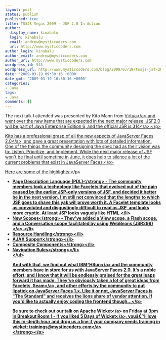 ```yaml
---
layout: post
status: publish
published: true
title: TSSJS Vegas 2009 - JSF 2.0 In Action
author:
  display_name: kinabalu
  login: kinabalu
  email: andrew@mysticcoders.com
  url: http://www.mysticcoders.com
author_login: kinabalu
author_email: andrew@mysticcoders.com
author_url: http://www.mysticcoders.com
wordpress_id: 545
wordpress_url: http://www.mysticcoders.com/blog/2009/03/19/tssjs-jsf-20-in-action/
date: '2009-03-19 09:30:16 +0000'
date_gmt: '2009-03-19 16:30:16 +0000'
categories:
- Java
tags:
- Java
comments: []
---
```

<p>The next talk I attended was presented by Kito Mann from <a href="http:&#47;&#47;www.virtua.com&#47;" title="Virtua, Inc." target="_blank">Virtua<&#47;a> and went over the new items that are expected in the next major release. JSF2.0 will be part of Java Enterprise Edition 6, and the official <a href="http:&#47;&#47;jcp.org&#47;aboutJava&#47;communityprocess&#47;edr&#47;jsr314&#47;" title="JSR314" target="_blank">JSR is 314<&#47;a>.<&#47;p></p>
<p>Kito has a professional grasp of all the new aspects of <a href="http:&#47;&#47;jcp.org&#47;en&#47;jsr&#47;detail?id=314" title="JavaServer Faces 2.0" target="_blank">JavaServer Faces 2.0<&#47;a>, and gave a great presentation with lots of detailed information. One of the things the community designing the spec had as their vision was to: Listen, Prioritize, and Implement. While the next major release of JSF won't be final until sometime in June, it does help to silence a lot of the current problems that exist in JavaServer Faces.<&#47;p></p>
<p>Here are some of the highlights:<&#47;p></p>
<ul>
<li><strong>Page Description Language (PDL)<&#47;strong> - The community members took a technology like Facelets that evolved out of the pain caused by the earlier JSP-only versions of JSF, and decided it better be in the next version. I'm still not convinced that the lengths to which JSF goes to shave this yak will prove worth it. A Facelet template looks as convoluted and disgustingly difficult to read as JSP, and looks more cryptic. At least JSP looks vaguely like HTML.<&#47;li>
<li><strong>New Scopes<&#47;strong> - They've added a View scope, a Flash scope, and a Conversation scope facilitated by using <a href="http:&#47;&#47;jcp.org&#47;en&#47;jsr&#47;detail?id=299" title="JSR299 - WebBeans" target="_blank">WebBeans (JSR299)<&#47;a>.<&#47;li>
<li><strong>Resource Handling<&#47;strong><&#47;li>
<li><strong>AJAX Support<&#47;strong><&#47;li>
<li><strong>Composite Components<&#47;strong><&#47;li>
<li><strong>Navigation Rules<&#47;strong><&#47;li><br />
<&#47;ul></p>
<p>And with that, we find out what IBM^H<a href="http:&#47;&#47;www.sun.com&#47;" title="Sun Microsystems" target="_blank">Sun<&#47;a> and the community members have in store for us with JavaServer Faces 2.0. It's a noble effort, and I know that it will be endlessly praised for the great leaps forward it has made. They've obviously taken a lot of great ideas from Facelets, <a href="http:&#47;&#47;www.jboss.com&#47;products&#47;seam&#47;" title="Seam" target="_blank">Seam<&#47;a>, and other efforts by the community to put lipstick on JavaServer Faces 1.x. LIke it or not, JavaServer Faces is "The Standard" and receives the lions share of vendor attention. If you'd like to actually enjoy coding the frontend though...<&#47;p></p>
<p><strong>Be sure to check out our talk on <a href="http:&#47;&#47;wicket.apache.org&#47;" title="Apache Wicket" target="_blank">Apache Wicket<&#47;a> on Friday at 3pm in Breakout Room 1 - If you liked <a href="http:&#47;&#47;www.mysticcoders.com&#47;blog&#47;2009&#47;03&#47;09&#47;5-days-of-wicket&#47;" title="5 Days of Wicket" target="_top">5 Days of Wicket<&#47;a>, you&acirc;&euro;&trade;ll love this in-depth hour and drop us a line if your company needs training in wicket: <a href="mailto:trainings@mysticcoders.com">trainings@mysticcoders.com<&#47;a><br &#47;><&#47;strong><&#47;p></p>
